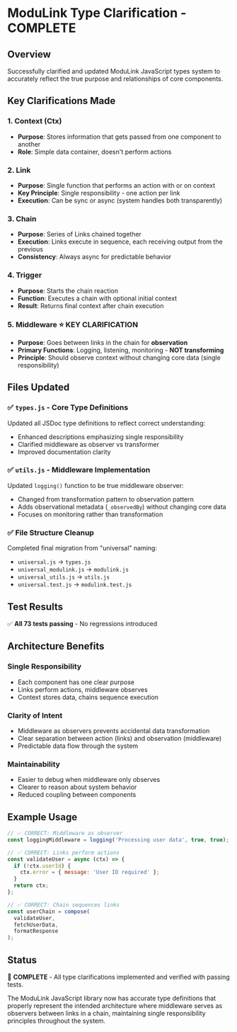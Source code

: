 # ModuLink Type Clarification - COMPLETE

## Overview
Successfully clarified and updated ModuLink JavaScript types system to accurately reflect the true purpose and relationships of core components.

## Key Clarifications Made

### 1. **Context (Ctx)**
- **Purpose**: Stores information that gets passed from one component to another
- **Role**: Simple data container, doesn't perform actions

### 2. **Link** 
- **Purpose**: Single function that performs an action with or on context
- **Key Principle**: Single responsibility - one action per link
- **Execution**: Can be sync or async (system handles both transparently)

### 3. **Chain**
- **Purpose**: Series of Links chained together
- **Execution**: Links execute in sequence, each receiving output from the previous
- **Consistency**: Always async for predictable behavior

### 4. **Trigger**
- **Purpose**: Starts the chain reaction
- **Function**: Executes a chain with optional initial context
- **Result**: Returns final context after chain execution

### 5. **Middleware** ⭐ **KEY CLARIFICATION**
- **Purpose**: Goes between links in the chain for **observation**
- **Primary Functions**: Logging, listening, monitoring - **NOT transforming**
- **Principle**: Should observe context without changing core data (single responsibility)

## Files Updated

### ✅ `types.js` - Core Type Definitions
Updated all JSDoc type definitions to reflect correct understanding:
- Enhanced descriptions emphasizing single responsibility
- Clarified middleware as observer vs transformer
- Improved documentation clarity

### ✅ `utils.js` - Middleware Implementation
Updated `logging()` function to be true middleware observer:
- Changed from transformation pattern to observation pattern
- Adds observational metadata (`_observedBy`) without changing core data
- Focuses on monitoring rather than transformation

### ✅ File Structure Cleanup
Completed final migration from "universal" naming:
- `universal.js` → `types.js`
- `universal_modulink.js` → `modulink.js` 
- `universal_utils.js` → `utils.js`
- `universal.test.js` → `modulink.test.js`

## Test Results
✅ **All 73 tests passing** - No regressions introduced

## Architecture Benefits

### Single Responsibility
- Each component has one clear purpose
- Links perform actions, middleware observes
- Context stores data, chains sequence execution

### Clarity of Intent
- Middleware as observers prevents accidental data transformation
- Clear separation between action (links) and observation (middleware)
- Predictable data flow through the system

### Maintainability
- Easier to debug when middleware only observes
- Clearer to reason about system behavior
- Reduced coupling between components

## Example Usage

```javascript
// ✅ CORRECT: Middleware as observer
const loggingMiddleware = logging('Processing user data', true, true);

// ✅ CORRECT: Links perform actions
const validateUser = async (ctx) => {
  if (!ctx.userId) {
    ctx.error = { message: 'User ID required' };
  }
  return ctx;
};

// ✅ CORRECT: Chain sequences links
const userChain = compose(
  validateUser,
  fetchUserData,
  formatResponse
);
```

## Status
🎉 **COMPLETE** - All type clarifications implemented and verified with passing tests.

The ModuLink JavaScript library now has accurate type definitions that properly represent the intended architecture where middleware serves as observers between links in a chain, maintaining single responsibility principles throughout the system.

